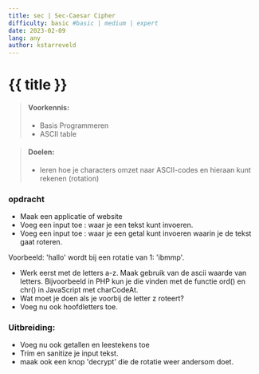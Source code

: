 ```yaml
---
title: sec | Sec-Caesar Cipher
difficulty: basic #basic | medium | expert
date: 2023-02-09
lang: any
author: kstarreveld
---
```



# {{ title }}

> #### Voorkennis:  
> * Basis Programmeren 
> * ASCII table

> #### Doelen:  
> * leren hoe je characters omzet naar ASCII-codes en hieraan kunt rekenen (rotation)


### opdracht
* Maak een applicatie of website 
* Voeg een input toe :  waar je een tekst kunt invoeren.
* Voeg een input toe :  waar je een getal kunt invoeren waarin je de tekst gaat roteren.

Voorbeeld: 'hallo' wordt bij een rotatie van 1: 'ibmmp'.


* Werk eerst met de letters a-z. Maak gebruik van de ascii waarde van letters. Bijvoorbeeld in PHP kun je die vinden met de functie ord() en chr() in JavaScript met charCodeAt. 
* Wat moet je doen als je voorbij de letter z roteert?
* Voeg nu ook hoofdletters toe.

### Uitbreiding:
* Voeg nu ook getallen en leestekens toe 
* Trim en sanitize je input tekst.
* maak ook een knop 'decrypt' die de rotatie weer andersom doet. 
